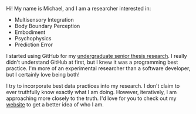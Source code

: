 Hi! My name is Michael, and I am a researcher interested in:

- Multisensory Integration
- Body Boundary Perception
- Embodiment
- Psychophysics
- Prediction Error

I started using GitHub for my [undergraduate senior thesis research](https://github.com/mmccoy-01/RTI). I really didn't understand GitHub at first, but I knew it was a programming best practice. I'm more of an experimental researcher than a software developer, but I certainly love being both!

I try to incorporate best data practices into my research. I don't claim to ever truthfully know exactly what I am doing. However, iteratively, I am approaching more closely to the truth. I'd love for you to check out my [website](https://katalepsara.com/) to get a better idea of who I am.
